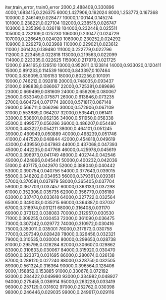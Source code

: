iter,train_error, train0_error
2000,2.488409,0.330896
4000,1.683415,0.226375
6000,1.427906,0.192024
8000,1.253773,0.167368
100000,0.246149,0.028477
10000,1.100144,0.145274
101000,0.238221,0.027104
102000,0.238515,0.026747
103000,0.235390,0.026118
104000,0.232448,0.025511
105000,0.232109,0.025230
106000,0.230477,0.024729
107000,0.226645,0.024020
108000,0.230252,0.024292
109000,0.229279,0.023968
110000,0.229021,0.023612
11000,1.061424,0.139480
111000,0.222779,0.022796
112000,0.223459,0.022818
113000,0.219563,0.022099
114000,0.223335,0.022625
115000,0.217979,0.021725
12000,0.994165,0.129510
13000,0.952611,0.123814
14000,0.933020,0.120411
15000,0.891233,0.114539
16000,0.843397,0.107464
17000,0.836095,0.106153
18000,0.802256,0.101091
19000,0.746212,0.092818
20000,0.748035,0.093437
21000,0.698838,0.086067
22000,0.725381,0.089696
23000,0.669499,0.081609
24000,0.659209,0.080067
25000,0.633049,0.075871
26000,0.613846,0.073235
27000,0.604724,0.071774
28000,0.571817,0.067148
29000,0.566711,0.066296
30000,0.572906,0.067109
31000,0.553889,0.064207
32000,0.535441,0.061411
33000,0.538601,0.062136
34000,0.511950,0.058338
35000,0.499577,0.056286
36000,0.486207,0.054480
37000,0.483227,0.054211
38000,0.464101,0.051245
39000,0.460949,0.050889
40000,0.468239,0.051746
41000,0.447520,0.048844
42000,0.454818,0.049619
43000,0.439550,0.047983
44000,0.437068,0.047393
45000,0.442235,0.047768
46000,0.425978,0.045619
47000,0.396973,0.041749
48000,0.402744,0.042546
49000,0.424896,0.045441
50000,0.400232,0.042036
51000,0.407175,0.042970
52000,0.388040,0.040442
53000,0.390754,0.040756
54000,0.377643,0.039015
55000,0.348202,0.034953
56000,0.379361,0.039361
57000,0.370581,0.037979
58000,0.365405,0.037704
59000,0.367703,0.037457
60000,0.363133,0.037298
61000,0.352306,0.035735
62000,0.356779,0.036180
63000,0.337470,0.033618
64000,0.327722,0.032564
65000,0.349033,0.035215
66000,0.364387,0.037037
67000,0.318974,0.031211
68000,0.316408,0.031170
69000,0.373123,0.038083
70000,0.312957,0.030530
71000,0.309255,0.030453
72000,0.361090,0.036475
73000,0.307242,0.029772
74000,0.310972,0.030416
75000,0.350011,0.035001
76000,0.317673,0.030758
77000,0.297349,0.028428
78000,0.326456,0.032321
79000,0.310535,0.030004
80000,0.299653,0.028738
81000,0.295798,0.028284
82000,0.306607,0.029862
83000,0.310833,0.030067
84000,0.315920,0.030470
85000,0.323373,0.031695
86000,0.280074,0.026138
87000,0.288120,0.027240
88000,0.328750,0.032505
89000,0.561324,0.316364
90000,0.396564,0.128406
9000,1.158852,0.153885
91000,0.330676,0.072192
92000,0.284422,0.049980
93000,0.334982,0.048927
94000,0.275455,0.036914
95000,0.263228,0.033419
96000,0.257129,0.031602
97000,0.252762,0.030398
98000,0.246446,0.029035
99000,0.249617,0.029116
